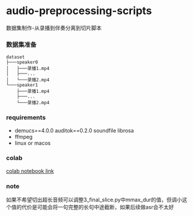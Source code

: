 # audio-preprocessing-scripts
数据集制作-从录播到伴奏分离到切片脚本
### 数据集准备
```shell
dataset
├───speaker0
│   ├───录播1.mp4
│   ├───...
│   └───录播2.mp4
└───speaker1
    ├───录播1.mp4
    ├───...
    └───录播2.mp4
```
### requirements
+ demucs==4.0.0 auditok==0.2.0 soundfile librosa
+ ffmpeg
+ linux or macos

### colab
[colab notebook link](https://colab.research.google.com/drive/1Z-a4HQ4CxyY1cSpVcaEZxta4GVRReens?usp=sharing) 
### note
如果不希望切出超长音频可以调整3_final_slice.py中mmax_dur的值，但调小这个值的代价是可能会将一句完整的长句中途截断，如果后续做asr会不太好